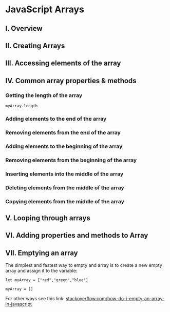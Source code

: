 # JavaScript Arrays
## I. Overview

## II. Creating Arrays

## III. Accessing elements of the array

## IV. Common array properties & methods 
### Getting the length of the array
<code>myArray.length</code>

### Adding elements to the end of the array

### Removing elements from the end of the array

### Adding elements to the beginning of the array

### Removing elements from the beginning of the array

### Inserting elements into the middle of the array

### Deleting elements from the middle of the array

### Copying elements from the middle of the array



## V. Looping through arrays


## VI. Adding properties and methods to Array

## VII. Emptying an array
The simplest and fastest way to empty and array is to create a new empty array and assign it to the variable: 

<code>let myArray = ["red","green","blue"]</code>

<code>myArray = []</code>

For other ways see this link: [stackoverflow.com/how-do-i-empty-an-array-in-javascript](https://stackoverflow.com/questions/1232040/how-do-i-empty-an-array-in-javascript)
